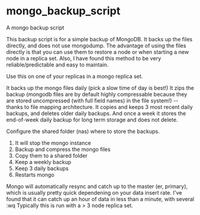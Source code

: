 mongo_backup_script
===================

A mongo backup script

This backup script is for a simple backup of MongoDB. It backs up the files directly, and does not use mongodump.
The advantage of using the files directly is that you can use them to restore a node or when starting a new node in a replica set.
Also, I have found this method to be very reliable/predictable and easy to maintain.

Use this on one of your replicas in a mongo replica set.

It backs up the mongo files daily (pick a slow time of day is best!)
It zips the backup (mongodb files are by default highly compressable because they are stored uncompressed (with full field names) in the file system!) -- thanks to file mapping architecture.
It copies and keeps 3 most recent daily backups, and deletes older daily backups.
And once a week it stores the end-of-week daily  backup for long term storage and does not delete.

Configure the shared folder (nas) where to store the backups.

1. It will stop the mongo instance
2. Backup and compress the mongo files
3. Copy them to a shared folder
4. Keep a weekly backup
5. Keep 3 daily backups
6. Restarts mongo

Mongo will automatically resync and catch up to the master (er, primary), which is usually pretty quick dependening on your data insert rate. I've found that it can catch up an hour of data in less than a minute, with several :wq
Typically this is run with a > 3 node replica set.



